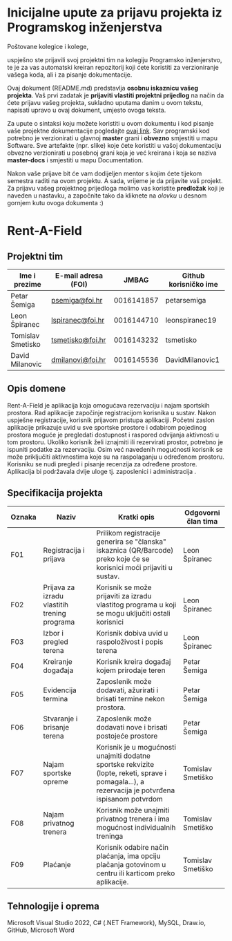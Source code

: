 # Inicijalne upute za prijavu projekta iz Programskog inženjerstva

Poštovane kolegice i kolege, 

uspješno ste prijavili svoj projektni tim na kolegiju Programsko inženjerstvo, te je za vas automatski kreiran repozitorij koji ćete koristiti za verzioniranje vašega koda, ali i za pisanje dokumentacije.

Ovaj dokument (README.md) predstavlja **osobnu iskaznicu vašeg projekta**. Vaš prvi zadatak je **prijaviti vlastiti projektni prijedlog** na način da ćete prijavu vašeg projekta, sukladno uputama danim u ovom tekstu, napisati upravo u ovaj dokument, umjesto ovoga teksta.

Za upute o sintaksi koju možete koristiti u ovom dokumentu i kod pisanje vaše projektne dokumentacije pogledajte [ovaj link](https://guides.github.com/features/mastering-markdown/).
Sav programski kod potrebno je verzionirati u glavnoj **master** grani i **obvezno** smjestiti u mapu Software. Sve artefakte (npr. slike) koje ćete koristiti u vašoj dokumentaciju obvezno verzionirati u posebnoj grani koja je već kreirana i koja se naziva **master-docs** i smjestiti u mapu Documentation.

Nakon vaše prijave bit će vam dodijeljen mentor s kojim ćete tijekom semestra raditi na ovom projektu. A sada, vrijeme je da prijavite vaš projekt. Za prijavu vašeg projektnog prijedloga molimo vas koristite **predložak** koji je naveden u nastavku, a započnite tako da kliknete na *olovku* u desnom gornjem kutu ovoga dokumenta :) 

# Rent-A-Field


## Projektni tim

Ime i prezime | E-mail adresa (FOI) | JMBAG | Github korisničko ime
------------  | ------------------- | ----- | ---------------------
Petar Šemiga | psemiga@foi.hr | 0016141857 | petarsemiga
Leon Špiranec | lspiranec@foi.hr | 0016144710 | leonspiranec19
Tomislav Smetisko | tsmetisko@foi.hr | 0016143232 | tsmetisko
David Milanovic | dmilanovi@foi.hr | 0016145536 | DavidMilanovic1

## Opis domene
Rent-A-Field je aplikacija koja omogućava rezervaciju i najam sportskih prostora. Rad aplikacije započinje registracijom korisnika u sustav. 
Nakon uspješne registracije, korisnik prijavom pristupa aplikaciji. 
Početni zaslon aplikacije prikazuje uvid u sve sportske prostore i odabirom pojedinog prostora moguće je pregledati dostupnost i raspored odvijanja aktivnosti u tom prostoru. 
Ukoliko korisnik želi iznajmiti ili rezervirati prostor, potrebno je ispuniti podatke za rezervaciju. 
Osim već navedenih mogućnosti korisnik se može priključiti aktivnostima koje su na raspolaganju u određenom prostoru. 
Korisniku se nudi pregled i pisanje recenzija za određene prostore. 
Aplikacija bi podržavala dvije uloge tj. zaposlenici i administracija .

## Specifikacija projekta
Oznaka | Naziv | Kratki opis | Odgovorni član tima
------ | ----- | ----------- | -------------------
F01 | Registracija i prijava| Prilikom registracije generira se "članska" iskaznica (QR/Barcode) preko koje će se korisnici moći prijaviti u sustav. | Leon Špiranec
F02 | Prijava za izradu vlastitih trening programa | Korisnik se može prijaviti za izradu vlastitog programa u koji se mogu uključiti ostali korisnici | Leon Špiranec
F03 | Izbor i pregled terena | Korisnik dobiva uvid u raspoloživost i popis terena | Leon Špiranec
F04 | Kreiranje događaja | Korisnik kreira događaj kojem prirodaje teren | Petar Šemiga
F05 | Evidencija termina | Zaposlenik može dodavati, ažurirati i brisati termine nekon prostora. | Petar Šemiga
F06 | Stvaranje i brisanje terena | Zaposlenik može dodavati nove i brisati postojeće prostore | Petar Šemiga
F07 | Najam sportske opreme | Korisnik je u mogućnosti unajmiti dodatne sportske rekvizite (lopte, reketi, sprave i pomagala...), a rezervacija je potvrđena ispisanom potvrdom | Tomislav Smetiško
F08 | Najam privatnog trenera | Korisnik može unajmiti privatnog trenera i ima mogućnost individualnih treninga | Tomislav Smetiško
F09 | Plaćanje | Korisnik odabire način plaćanja, ima opciju plačanja gotovinom u centru ili karticom preko aplikacije. | Tomislav Smetiško

## Tehnologije i oprema
Microsoft Visual Studio 2022, C# (.NET Framework), MySQL, Draw.io, GitHub, Microsoft Word
